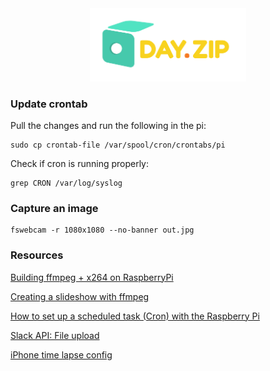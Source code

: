 <center>
  <img src="logo.png" width="250" />
</center>


### Update crontab

Pull the changes and run the following in the pi:

```
sudo cp crontab-file /var/spool/cron/crontabs/pi 
```

Check if cron is running properly:

```
grep CRON /var/log/syslog
```

### Capture an image
```
fswebcam -r 1080x1080 --no-banner out.jpg
```

### Resources

[Building ffmpeg + x264 on RaspberryPi](http://www.jeffreythompson.org/blog/2014/11/13/installing-ffmpeg-for-raspberry-pi/)

[Creating a slideshow with ffmpeg](https://trac.ffmpeg.org/wiki/Create%20a%20video%20slideshow%20from%20images)

[How to set up a scheduled task (Cron) with the Raspberry Pi](https://www.youtube.com/watch?v=UggNZundvPk)

[Slack API: File upload](https://api.slack.com/methods/files.upload/test)

[iPhone time lapse config](http://9to5mac.com/2014/10/01/iphone-time-lapse/)